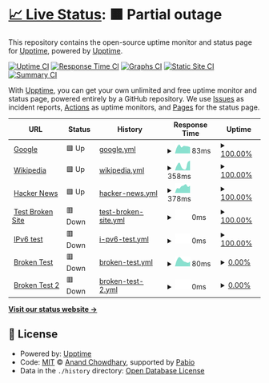 # [📈 Live Status](https://upptime.github.io/upptime): <!--live status--> **🟧 Partial outage**

This repository contains the open-source uptime monitor and status page for [Upptime](https://upptime.js.org), powered by [Upptime](https://github.com/upptime/upptime).

[![Uptime CI](https://github.com/cheprasov-dev/upptime-board/workflows/Uptime%20CI/badge.svg)](https://github.com/cheprasov-dev/upptime-board/actions?query=workflow%3A%22Uptime+CI%22)
[![Response Time CI](https://github.com/cheprasov-dev/upptime-board/workflows/Response%20Time%20CI/badge.svg)](https://github.com/cheprasov-dev/upptime-board/actions?query=workflow%3A%22Response+Time+CI%22)
[![Graphs CI](https://github.com/cheprasov-dev/upptime-board/workflows/Graphs%20CI/badge.svg)](https://github.com/cheprasov-dev/upptime-board/actions?query=workflow%3A%22Graphs+CI%22)
[![Static Site CI](https://github.com/cheprasov-dev/upptime-board/workflows/Static%20Site%20CI/badge.svg)](https://github.com/cheprasov-dev/upptime-board/actions?query=workflow%3A%22Static+Site+CI%22)
[![Summary CI](https://github.com/cheprasov-dev/upptime-board/workflows/Summary%20CI/badge.svg)](https://github.com/cheprasov-dev/upptime-board/actions?query=workflow%3A%22Summary+CI%22)

With [Upptime](https://upptime.js.org), you can get your own unlimited and free uptime monitor and status page, powered entirely by a GitHub repository. We use [Issues](https://github.com/upptime/upptime/issues) as incident reports, [Actions](https://github.com/cheprasov-dev/upptime-board/actions) as uptime monitors, and [Pages](https://upptime.github.io/upptime) for the status page.

<!--start: status pages-->
<!-- This summary is generated by Upptime (https://github.com/upptime/upptime) -->
<!-- Do not edit this manually, your changes will be overwritten -->
<!-- prettier-ignore -->
| URL | Status | History | Response Time | Uptime |
| --- | ------ | ------- | ------------- | ------ |
| <img alt="" src="https://icons.duckduckgo.com/ip3/www.google.com.ico" height="13"> [Google](https://www.google.com) | 🟩 Up | [google.yml](https://github.com/cheprasov-dev/upptime-board/commits/HEAD/history/google.yml) | <details><summary><img alt="Response time graph" src="./graphs/google/response-time-week.png" height="20"> 83ms</summary><br><a href="https://cheprasov-dev.github.io/upptime-board/history/google"><img alt="Response time 106" src="https://img.shields.io/endpoint?url=https%3A%2F%2Fraw.githubusercontent.com%2Fcheprasov-dev%2Fupptime-board%2FHEAD%2Fapi%2Fgoogle%2Fresponse-time.json"></a><br><a href="https://cheprasov-dev.github.io/upptime-board/history/google"><img alt="24-hour response time 73" src="https://img.shields.io/endpoint?url=https%3A%2F%2Fraw.githubusercontent.com%2Fcheprasov-dev%2Fupptime-board%2FHEAD%2Fapi%2Fgoogle%2Fresponse-time-day.json"></a><br><a href="https://cheprasov-dev.github.io/upptime-board/history/google"><img alt="7-day response time 83" src="https://img.shields.io/endpoint?url=https%3A%2F%2Fraw.githubusercontent.com%2Fcheprasov-dev%2Fupptime-board%2FHEAD%2Fapi%2Fgoogle%2Fresponse-time-week.json"></a><br><a href="https://cheprasov-dev.github.io/upptime-board/history/google"><img alt="30-day response time 112" src="https://img.shields.io/endpoint?url=https%3A%2F%2Fraw.githubusercontent.com%2Fcheprasov-dev%2Fupptime-board%2FHEAD%2Fapi%2Fgoogle%2Fresponse-time-month.json"></a><br><a href="https://cheprasov-dev.github.io/upptime-board/history/google"><img alt="1-year response time 106" src="https://img.shields.io/endpoint?url=https%3A%2F%2Fraw.githubusercontent.com%2Fcheprasov-dev%2Fupptime-board%2FHEAD%2Fapi%2Fgoogle%2Fresponse-time-year.json"></a></details> | <details><summary><a href="https://cheprasov-dev.github.io/upptime-board/history/google">100.00%</a></summary><a href="https://cheprasov-dev.github.io/upptime-board/history/google"><img alt="All-time uptime 100.00%" src="https://img.shields.io/endpoint?url=https%3A%2F%2Fraw.githubusercontent.com%2Fcheprasov-dev%2Fupptime-board%2FHEAD%2Fapi%2Fgoogle%2Fuptime.json"></a><br><a href="https://cheprasov-dev.github.io/upptime-board/history/google"><img alt="24-hour uptime 100.00%" src="https://img.shields.io/endpoint?url=https%3A%2F%2Fraw.githubusercontent.com%2Fcheprasov-dev%2Fupptime-board%2FHEAD%2Fapi%2Fgoogle%2Fuptime-day.json"></a><br><a href="https://cheprasov-dev.github.io/upptime-board/history/google"><img alt="7-day uptime 100.00%" src="https://img.shields.io/endpoint?url=https%3A%2F%2Fraw.githubusercontent.com%2Fcheprasov-dev%2Fupptime-board%2FHEAD%2Fapi%2Fgoogle%2Fuptime-week.json"></a><br><a href="https://cheprasov-dev.github.io/upptime-board/history/google"><img alt="30-day uptime 100.00%" src="https://img.shields.io/endpoint?url=https%3A%2F%2Fraw.githubusercontent.com%2Fcheprasov-dev%2Fupptime-board%2FHEAD%2Fapi%2Fgoogle%2Fuptime-month.json"></a><br><a href="https://cheprasov-dev.github.io/upptime-board/history/google"><img alt="1-year uptime 100.00%" src="https://img.shields.io/endpoint?url=https%3A%2F%2Fraw.githubusercontent.com%2Fcheprasov-dev%2Fupptime-board%2FHEAD%2Fapi%2Fgoogle%2Fuptime-year.json"></a></details>
| <img alt="" src="https://icons.duckduckgo.com/ip3/en.wikipedia.org.ico" height="13"> [Wikipedia](https://en.wikipedia.org) | 🟩 Up | [wikipedia.yml](https://github.com/cheprasov-dev/upptime-board/commits/HEAD/history/wikipedia.yml) | <details><summary><img alt="Response time graph" src="./graphs/wikipedia/response-time-week.png" height="20"> 358ms</summary><br><a href="https://cheprasov-dev.github.io/upptime-board/history/wikipedia"><img alt="Response time 230" src="https://img.shields.io/endpoint?url=https%3A%2F%2Fraw.githubusercontent.com%2Fcheprasov-dev%2Fupptime-board%2FHEAD%2Fapi%2Fwikipedia%2Fresponse-time.json"></a><br><a href="https://cheprasov-dev.github.io/upptime-board/history/wikipedia"><img alt="24-hour response time 683" src="https://img.shields.io/endpoint?url=https%3A%2F%2Fraw.githubusercontent.com%2Fcheprasov-dev%2Fupptime-board%2FHEAD%2Fapi%2Fwikipedia%2Fresponse-time-day.json"></a><br><a href="https://cheprasov-dev.github.io/upptime-board/history/wikipedia"><img alt="7-day response time 358" src="https://img.shields.io/endpoint?url=https%3A%2F%2Fraw.githubusercontent.com%2Fcheprasov-dev%2Fupptime-board%2FHEAD%2Fapi%2Fwikipedia%2Fresponse-time-week.json"></a><br><a href="https://cheprasov-dev.github.io/upptime-board/history/wikipedia"><img alt="30-day response time 333" src="https://img.shields.io/endpoint?url=https%3A%2F%2Fraw.githubusercontent.com%2Fcheprasov-dev%2Fupptime-board%2FHEAD%2Fapi%2Fwikipedia%2Fresponse-time-month.json"></a><br><a href="https://cheprasov-dev.github.io/upptime-board/history/wikipedia"><img alt="1-year response time 230" src="https://img.shields.io/endpoint?url=https%3A%2F%2Fraw.githubusercontent.com%2Fcheprasov-dev%2Fupptime-board%2FHEAD%2Fapi%2Fwikipedia%2Fresponse-time-year.json"></a></details> | <details><summary><a href="https://cheprasov-dev.github.io/upptime-board/history/wikipedia">100.00%</a></summary><a href="https://cheprasov-dev.github.io/upptime-board/history/wikipedia"><img alt="All-time uptime 100.00%" src="https://img.shields.io/endpoint?url=https%3A%2F%2Fraw.githubusercontent.com%2Fcheprasov-dev%2Fupptime-board%2FHEAD%2Fapi%2Fwikipedia%2Fuptime.json"></a><br><a href="https://cheprasov-dev.github.io/upptime-board/history/wikipedia"><img alt="24-hour uptime 100.00%" src="https://img.shields.io/endpoint?url=https%3A%2F%2Fraw.githubusercontent.com%2Fcheprasov-dev%2Fupptime-board%2FHEAD%2Fapi%2Fwikipedia%2Fuptime-day.json"></a><br><a href="https://cheprasov-dev.github.io/upptime-board/history/wikipedia"><img alt="7-day uptime 100.00%" src="https://img.shields.io/endpoint?url=https%3A%2F%2Fraw.githubusercontent.com%2Fcheprasov-dev%2Fupptime-board%2FHEAD%2Fapi%2Fwikipedia%2Fuptime-week.json"></a><br><a href="https://cheprasov-dev.github.io/upptime-board/history/wikipedia"><img alt="30-day uptime 100.00%" src="https://img.shields.io/endpoint?url=https%3A%2F%2Fraw.githubusercontent.com%2Fcheprasov-dev%2Fupptime-board%2FHEAD%2Fapi%2Fwikipedia%2Fuptime-month.json"></a><br><a href="https://cheprasov-dev.github.io/upptime-board/history/wikipedia"><img alt="1-year uptime 100.00%" src="https://img.shields.io/endpoint?url=https%3A%2F%2Fraw.githubusercontent.com%2Fcheprasov-dev%2Fupptime-board%2FHEAD%2Fapi%2Fwikipedia%2Fuptime-year.json"></a></details>
| <img alt="" src="https://icons.duckduckgo.com/ip3/news.ycombinator.com.ico" height="13"> [Hacker News](https://news.ycombinator.com) | 🟩 Up | [hacker-news.yml](https://github.com/cheprasov-dev/upptime-board/commits/HEAD/history/hacker-news.yml) | <details><summary><img alt="Response time graph" src="./graphs/hacker-news/response-time-week.png" height="20"> 378ms</summary><br><a href="https://cheprasov-dev.github.io/upptime-board/history/hacker-news"><img alt="Response time 294" src="https://img.shields.io/endpoint?url=https%3A%2F%2Fraw.githubusercontent.com%2Fcheprasov-dev%2Fupptime-board%2FHEAD%2Fapi%2Fhacker-news%2Fresponse-time.json"></a><br><a href="https://cheprasov-dev.github.io/upptime-board/history/hacker-news"><img alt="24-hour response time 416" src="https://img.shields.io/endpoint?url=https%3A%2F%2Fraw.githubusercontent.com%2Fcheprasov-dev%2Fupptime-board%2FHEAD%2Fapi%2Fhacker-news%2Fresponse-time-day.json"></a><br><a href="https://cheprasov-dev.github.io/upptime-board/history/hacker-news"><img alt="7-day response time 378" src="https://img.shields.io/endpoint?url=https%3A%2F%2Fraw.githubusercontent.com%2Fcheprasov-dev%2Fupptime-board%2FHEAD%2Fapi%2Fhacker-news%2Fresponse-time-week.json"></a><br><a href="https://cheprasov-dev.github.io/upptime-board/history/hacker-news"><img alt="30-day response time 303" src="https://img.shields.io/endpoint?url=https%3A%2F%2Fraw.githubusercontent.com%2Fcheprasov-dev%2Fupptime-board%2FHEAD%2Fapi%2Fhacker-news%2Fresponse-time-month.json"></a><br><a href="https://cheprasov-dev.github.io/upptime-board/history/hacker-news"><img alt="1-year response time 294" src="https://img.shields.io/endpoint?url=https%3A%2F%2Fraw.githubusercontent.com%2Fcheprasov-dev%2Fupptime-board%2FHEAD%2Fapi%2Fhacker-news%2Fresponse-time-year.json"></a></details> | <details><summary><a href="https://cheprasov-dev.github.io/upptime-board/history/hacker-news">100.00%</a></summary><a href="https://cheprasov-dev.github.io/upptime-board/history/hacker-news"><img alt="All-time uptime 100.00%" src="https://img.shields.io/endpoint?url=https%3A%2F%2Fraw.githubusercontent.com%2Fcheprasov-dev%2Fupptime-board%2FHEAD%2Fapi%2Fhacker-news%2Fuptime.json"></a><br><a href="https://cheprasov-dev.github.io/upptime-board/history/hacker-news"><img alt="24-hour uptime 100.00%" src="https://img.shields.io/endpoint?url=https%3A%2F%2Fraw.githubusercontent.com%2Fcheprasov-dev%2Fupptime-board%2FHEAD%2Fapi%2Fhacker-news%2Fuptime-day.json"></a><br><a href="https://cheprasov-dev.github.io/upptime-board/history/hacker-news"><img alt="7-day uptime 100.00%" src="https://img.shields.io/endpoint?url=https%3A%2F%2Fraw.githubusercontent.com%2Fcheprasov-dev%2Fupptime-board%2FHEAD%2Fapi%2Fhacker-news%2Fuptime-week.json"></a><br><a href="https://cheprasov-dev.github.io/upptime-board/history/hacker-news"><img alt="30-day uptime 100.00%" src="https://img.shields.io/endpoint?url=https%3A%2F%2Fraw.githubusercontent.com%2Fcheprasov-dev%2Fupptime-board%2FHEAD%2Fapi%2Fhacker-news%2Fuptime-month.json"></a><br><a href="https://cheprasov-dev.github.io/upptime-board/history/hacker-news"><img alt="1-year uptime 100.00%" src="https://img.shields.io/endpoint?url=https%3A%2F%2Fraw.githubusercontent.com%2Fcheprasov-dev%2Fupptime-board%2FHEAD%2Fapi%2Fhacker-news%2Fuptime-year.json"></a></details>
| <img alt="" src="https://icons.duckduckgo.com/ip3/thissitedoesnotexist.koj.co.ico" height="13"> [Test Broken Site](https://thissitedoesnotexist.koj.co) | 🟥 Down | [test-broken-site.yml](https://github.com/cheprasov-dev/upptime-board/commits/HEAD/history/test-broken-site.yml) | <details><summary><img alt="Response time graph" src="./graphs/test-broken-site/response-time-week.png" height="20"> 0ms</summary><br><a href="https://cheprasov-dev.github.io/upptime-board/history/test-broken-site"><img alt="Response time 0" src="https://img.shields.io/endpoint?url=https%3A%2F%2Fraw.githubusercontent.com%2Fcheprasov-dev%2Fupptime-board%2FHEAD%2Fapi%2Ftest-broken-site%2Fresponse-time.json"></a><br><a href="https://cheprasov-dev.github.io/upptime-board/history/test-broken-site"><img alt="24-hour response time 0" src="https://img.shields.io/endpoint?url=https%3A%2F%2Fraw.githubusercontent.com%2Fcheprasov-dev%2Fupptime-board%2FHEAD%2Fapi%2Ftest-broken-site%2Fresponse-time-day.json"></a><br><a href="https://cheprasov-dev.github.io/upptime-board/history/test-broken-site"><img alt="7-day response time 0" src="https://img.shields.io/endpoint?url=https%3A%2F%2Fraw.githubusercontent.com%2Fcheprasov-dev%2Fupptime-board%2FHEAD%2Fapi%2Ftest-broken-site%2Fresponse-time-week.json"></a><br><a href="https://cheprasov-dev.github.io/upptime-board/history/test-broken-site"><img alt="30-day response time 0" src="https://img.shields.io/endpoint?url=https%3A%2F%2Fraw.githubusercontent.com%2Fcheprasov-dev%2Fupptime-board%2FHEAD%2Fapi%2Ftest-broken-site%2Fresponse-time-month.json"></a><br><a href="https://cheprasov-dev.github.io/upptime-board/history/test-broken-site"><img alt="1-year response time 0" src="https://img.shields.io/endpoint?url=https%3A%2F%2Fraw.githubusercontent.com%2Fcheprasov-dev%2Fupptime-board%2FHEAD%2Fapi%2Ftest-broken-site%2Fresponse-time-year.json"></a></details> | <details><summary><a href="https://cheprasov-dev.github.io/upptime-board/history/test-broken-site">100.00%</a></summary><a href="https://cheprasov-dev.github.io/upptime-board/history/test-broken-site"><img alt="All-time uptime 100.00%" src="https://img.shields.io/endpoint?url=https%3A%2F%2Fraw.githubusercontent.com%2Fcheprasov-dev%2Fupptime-board%2FHEAD%2Fapi%2Ftest-broken-site%2Fuptime.json"></a><br><a href="https://cheprasov-dev.github.io/upptime-board/history/test-broken-site"><img alt="24-hour uptime 100.00%" src="https://img.shields.io/endpoint?url=https%3A%2F%2Fraw.githubusercontent.com%2Fcheprasov-dev%2Fupptime-board%2FHEAD%2Fapi%2Ftest-broken-site%2Fuptime-day.json"></a><br><a href="https://cheprasov-dev.github.io/upptime-board/history/test-broken-site"><img alt="7-day uptime 100.00%" src="https://img.shields.io/endpoint?url=https%3A%2F%2Fraw.githubusercontent.com%2Fcheprasov-dev%2Fupptime-board%2FHEAD%2Fapi%2Ftest-broken-site%2Fuptime-week.json"></a><br><a href="https://cheprasov-dev.github.io/upptime-board/history/test-broken-site"><img alt="30-day uptime 100.00%" src="https://img.shields.io/endpoint?url=https%3A%2F%2Fraw.githubusercontent.com%2Fcheprasov-dev%2Fupptime-board%2FHEAD%2Fapi%2Ftest-broken-site%2Fuptime-month.json"></a><br><a href="https://cheprasov-dev.github.io/upptime-board/history/test-broken-site"><img alt="1-year uptime 100.00%" src="https://img.shields.io/endpoint?url=https%3A%2F%2Fraw.githubusercontent.com%2Fcheprasov-dev%2Fupptime-board%2FHEAD%2Fapi%2Ftest-broken-site%2Fuptime-year.json"></a></details>
| <img alt="" src="https://icons.duckduckgo.com/ip3/null.ico" height="13"> [IPv6 test](forwardemail.net) | 🟥 Down | [i-pv6-test.yml](https://github.com/cheprasov-dev/upptime-board/commits/HEAD/history/i-pv6-test.yml) | <details><summary><img alt="Response time graph" src="./graphs/i-pv6-test/response-time-week.png" height="20"> 0ms</summary><br><a href="https://cheprasov-dev.github.io/upptime-board/history/i-pv6-test"><img alt="Response time 0" src="https://img.shields.io/endpoint?url=https%3A%2F%2Fraw.githubusercontent.com%2Fcheprasov-dev%2Fupptime-board%2FHEAD%2Fapi%2Fi-pv6-test%2Fresponse-time.json"></a><br><a href="https://cheprasov-dev.github.io/upptime-board/history/i-pv6-test"><img alt="24-hour response time 0" src="https://img.shields.io/endpoint?url=https%3A%2F%2Fraw.githubusercontent.com%2Fcheprasov-dev%2Fupptime-board%2FHEAD%2Fapi%2Fi-pv6-test%2Fresponse-time-day.json"></a><br><a href="https://cheprasov-dev.github.io/upptime-board/history/i-pv6-test"><img alt="7-day response time 0" src="https://img.shields.io/endpoint?url=https%3A%2F%2Fraw.githubusercontent.com%2Fcheprasov-dev%2Fupptime-board%2FHEAD%2Fapi%2Fi-pv6-test%2Fresponse-time-week.json"></a><br><a href="https://cheprasov-dev.github.io/upptime-board/history/i-pv6-test"><img alt="30-day response time 0" src="https://img.shields.io/endpoint?url=https%3A%2F%2Fraw.githubusercontent.com%2Fcheprasov-dev%2Fupptime-board%2FHEAD%2Fapi%2Fi-pv6-test%2Fresponse-time-month.json"></a><br><a href="https://cheprasov-dev.github.io/upptime-board/history/i-pv6-test"><img alt="1-year response time 0" src="https://img.shields.io/endpoint?url=https%3A%2F%2Fraw.githubusercontent.com%2Fcheprasov-dev%2Fupptime-board%2FHEAD%2Fapi%2Fi-pv6-test%2Fresponse-time-year.json"></a></details> | <details><summary><a href="https://cheprasov-dev.github.io/upptime-board/history/i-pv6-test">100.00%</a></summary><a href="https://cheprasov-dev.github.io/upptime-board/history/i-pv6-test"><img alt="All-time uptime 100.00%" src="https://img.shields.io/endpoint?url=https%3A%2F%2Fraw.githubusercontent.com%2Fcheprasov-dev%2Fupptime-board%2FHEAD%2Fapi%2Fi-pv6-test%2Fuptime.json"></a><br><a href="https://cheprasov-dev.github.io/upptime-board/history/i-pv6-test"><img alt="24-hour uptime 100.00%" src="https://img.shields.io/endpoint?url=https%3A%2F%2Fraw.githubusercontent.com%2Fcheprasov-dev%2Fupptime-board%2FHEAD%2Fapi%2Fi-pv6-test%2Fuptime-day.json"></a><br><a href="https://cheprasov-dev.github.io/upptime-board/history/i-pv6-test"><img alt="7-day uptime 100.00%" src="https://img.shields.io/endpoint?url=https%3A%2F%2Fraw.githubusercontent.com%2Fcheprasov-dev%2Fupptime-board%2FHEAD%2Fapi%2Fi-pv6-test%2Fuptime-week.json"></a><br><a href="https://cheprasov-dev.github.io/upptime-board/history/i-pv6-test"><img alt="30-day uptime 100.00%" src="https://img.shields.io/endpoint?url=https%3A%2F%2Fraw.githubusercontent.com%2Fcheprasov-dev%2Fupptime-board%2FHEAD%2Fapi%2Fi-pv6-test%2Fuptime-month.json"></a><br><a href="https://cheprasov-dev.github.io/upptime-board/history/i-pv6-test"><img alt="1-year uptime 100.00%" src="https://img.shields.io/endpoint?url=https%3A%2F%2Fraw.githubusercontent.com%2Fcheprasov-dev%2Fupptime-board%2FHEAD%2Fapi%2Fi-pv6-test%2Fuptime-year.json"></a></details>
| <img alt="" src="https://icons.duckduckgo.com/ip3/chatgpt.com.ico" height="13"> [Broken Test](https://chatgpt.com/) | 🟥 Down | [broken-test.yml](https://github.com/cheprasov-dev/upptime-board/commits/HEAD/history/broken-test.yml) | <details><summary><img alt="Response time graph" src="./graphs/broken-test/response-time-week.png" height="20"> 80ms</summary><br><a href="https://cheprasov-dev.github.io/upptime-board/history/broken-test"><img alt="Response time 76" src="https://img.shields.io/endpoint?url=https%3A%2F%2Fraw.githubusercontent.com%2Fcheprasov-dev%2Fupptime-board%2FHEAD%2Fapi%2Fbroken-test%2Fresponse-time.json"></a><br><a href="https://cheprasov-dev.github.io/upptime-board/history/broken-test"><img alt="24-hour response time 62" src="https://img.shields.io/endpoint?url=https%3A%2F%2Fraw.githubusercontent.com%2Fcheprasov-dev%2Fupptime-board%2FHEAD%2Fapi%2Fbroken-test%2Fresponse-time-day.json"></a><br><a href="https://cheprasov-dev.github.io/upptime-board/history/broken-test"><img alt="7-day response time 80" src="https://img.shields.io/endpoint?url=https%3A%2F%2Fraw.githubusercontent.com%2Fcheprasov-dev%2Fupptime-board%2FHEAD%2Fapi%2Fbroken-test%2Fresponse-time-week.json"></a><br><a href="https://cheprasov-dev.github.io/upptime-board/history/broken-test"><img alt="30-day response time 85" src="https://img.shields.io/endpoint?url=https%3A%2F%2Fraw.githubusercontent.com%2Fcheprasov-dev%2Fupptime-board%2FHEAD%2Fapi%2Fbroken-test%2Fresponse-time-month.json"></a><br><a href="https://cheprasov-dev.github.io/upptime-board/history/broken-test"><img alt="1-year response time 76" src="https://img.shields.io/endpoint?url=https%3A%2F%2Fraw.githubusercontent.com%2Fcheprasov-dev%2Fupptime-board%2FHEAD%2Fapi%2Fbroken-test%2Fresponse-time-year.json"></a></details> | <details><summary><a href="https://cheprasov-dev.github.io/upptime-board/history/broken-test">0.00%</a></summary><a href="https://cheprasov-dev.github.io/upptime-board/history/broken-test"><img alt="All-time uptime 0.00%" src="https://img.shields.io/endpoint?url=https%3A%2F%2Fraw.githubusercontent.com%2Fcheprasov-dev%2Fupptime-board%2FHEAD%2Fapi%2Fbroken-test%2Fuptime.json"></a><br><a href="https://cheprasov-dev.github.io/upptime-board/history/broken-test"><img alt="24-hour uptime 0.00%" src="https://img.shields.io/endpoint?url=https%3A%2F%2Fraw.githubusercontent.com%2Fcheprasov-dev%2Fupptime-board%2FHEAD%2Fapi%2Fbroken-test%2Fuptime-day.json"></a><br><a href="https://cheprasov-dev.github.io/upptime-board/history/broken-test"><img alt="7-day uptime 0.00%" src="https://img.shields.io/endpoint?url=https%3A%2F%2Fraw.githubusercontent.com%2Fcheprasov-dev%2Fupptime-board%2FHEAD%2Fapi%2Fbroken-test%2Fuptime-week.json"></a><br><a href="https://cheprasov-dev.github.io/upptime-board/history/broken-test"><img alt="30-day uptime 1.38%" src="https://img.shields.io/endpoint?url=https%3A%2F%2Fraw.githubusercontent.com%2Fcheprasov-dev%2Fupptime-board%2FHEAD%2Fapi%2Fbroken-test%2Fuptime-month.json"></a><br><a href="https://cheprasov-dev.github.io/upptime-board/history/broken-test"><img alt="1-year uptime 0.00%" src="https://img.shields.io/endpoint?url=https%3A%2F%2Fraw.githubusercontent.com%2Fcheprasov-dev%2Fupptime-board%2FHEAD%2Fapi%2Fbroken-test%2Fuptime-year.json"></a></details>
| <img alt="" src="https://icons.duckduckgo.com/ip3/doesnotexist.cheprasov.dev.ico" height="13"> [Broken Test 2](https://doesnotexist.cheprasov.dev) | 🟥 Down | [broken-test-2.yml](https://github.com/cheprasov-dev/upptime-board/commits/HEAD/history/broken-test-2.yml) | <details><summary><img alt="Response time graph" src="./graphs/broken-test-2/response-time-week.png" height="20"> 0ms</summary><br><a href="https://cheprasov-dev.github.io/upptime-board/history/broken-test-2"><img alt="Response time 0" src="https://img.shields.io/endpoint?url=https%3A%2F%2Fraw.githubusercontent.com%2Fcheprasov-dev%2Fupptime-board%2FHEAD%2Fapi%2Fbroken-test-2%2Fresponse-time.json"></a><br><a href="https://cheprasov-dev.github.io/upptime-board/history/broken-test-2"><img alt="24-hour response time 0" src="https://img.shields.io/endpoint?url=https%3A%2F%2Fraw.githubusercontent.com%2Fcheprasov-dev%2Fupptime-board%2FHEAD%2Fapi%2Fbroken-test-2%2Fresponse-time-day.json"></a><br><a href="https://cheprasov-dev.github.io/upptime-board/history/broken-test-2"><img alt="7-day response time 0" src="https://img.shields.io/endpoint?url=https%3A%2F%2Fraw.githubusercontent.com%2Fcheprasov-dev%2Fupptime-board%2FHEAD%2Fapi%2Fbroken-test-2%2Fresponse-time-week.json"></a><br><a href="https://cheprasov-dev.github.io/upptime-board/history/broken-test-2"><img alt="30-day response time 0" src="https://img.shields.io/endpoint?url=https%3A%2F%2Fraw.githubusercontent.com%2Fcheprasov-dev%2Fupptime-board%2FHEAD%2Fapi%2Fbroken-test-2%2Fresponse-time-month.json"></a><br><a href="https://cheprasov-dev.github.io/upptime-board/history/broken-test-2"><img alt="1-year response time 0" src="https://img.shields.io/endpoint?url=https%3A%2F%2Fraw.githubusercontent.com%2Fcheprasov-dev%2Fupptime-board%2FHEAD%2Fapi%2Fbroken-test-2%2Fresponse-time-year.json"></a></details> | <details><summary><a href="https://cheprasov-dev.github.io/upptime-board/history/broken-test-2">0.00%</a></summary><a href="https://cheprasov-dev.github.io/upptime-board/history/broken-test-2"><img alt="All-time uptime 0.00%" src="https://img.shields.io/endpoint?url=https%3A%2F%2Fraw.githubusercontent.com%2Fcheprasov-dev%2Fupptime-board%2FHEAD%2Fapi%2Fbroken-test-2%2Fuptime.json"></a><br><a href="https://cheprasov-dev.github.io/upptime-board/history/broken-test-2"><img alt="24-hour uptime 0.00%" src="https://img.shields.io/endpoint?url=https%3A%2F%2Fraw.githubusercontent.com%2Fcheprasov-dev%2Fupptime-board%2FHEAD%2Fapi%2Fbroken-test-2%2Fuptime-day.json"></a><br><a href="https://cheprasov-dev.github.io/upptime-board/history/broken-test-2"><img alt="7-day uptime 0.00%" src="https://img.shields.io/endpoint?url=https%3A%2F%2Fraw.githubusercontent.com%2Fcheprasov-dev%2Fupptime-board%2FHEAD%2Fapi%2Fbroken-test-2%2Fuptime-week.json"></a><br><a href="https://cheprasov-dev.github.io/upptime-board/history/broken-test-2"><img alt="30-day uptime 1.38%" src="https://img.shields.io/endpoint?url=https%3A%2F%2Fraw.githubusercontent.com%2Fcheprasov-dev%2Fupptime-board%2FHEAD%2Fapi%2Fbroken-test-2%2Fuptime-month.json"></a><br><a href="https://cheprasov-dev.github.io/upptime-board/history/broken-test-2"><img alt="1-year uptime 0.00%" src="https://img.shields.io/endpoint?url=https%3A%2F%2Fraw.githubusercontent.com%2Fcheprasov-dev%2Fupptime-board%2FHEAD%2Fapi%2Fbroken-test-2%2Fuptime-year.json"></a></details>

<!--end: status pages-->

[**Visit our status website →**](https://upptime.github.io/upptime)

## 📄 License

- Powered by: [Upptime](https://github.com/upptime/upptime)
- Code: [MIT](./LICENSE) © [Anand Chowdhary](https://anandchowdhary.com), supported by [Pabio](https://pabio.com)
- Data in the `./history` directory: [Open Database License](https://opendatacommons.org/licenses/odbl/1-0/)
